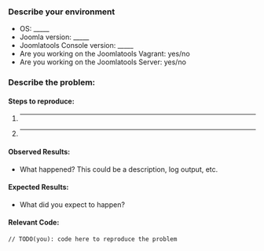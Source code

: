 <!--
### Are you in the right place?

* Do you have a feature request?
* Do you have general technical questions?

Then join us in our Gitter chat (http://gitter.im/joomlatools/dev) or on the mailing list (https://groups.google.com/forum/#!forum/joomlatools-dev) to get help or discuss your ideas.

* Do you have a bug report?
* Did we discuss your idea or feature requests and agree to create a ticket for it?

Please go ahead.
-->

### Describe your environment

  * OS: _____
  * Joomla version: _____
  * Joomlatools Console version: _____
  * Are you working on the Joomlatools Vagrant: yes/no
  * Are you working on the Joomlatools Server: yes/no

### Describe the problem:

#### Steps to reproduce:

  1. _____
  2. _____

#### Observed Results:

  * What happened?  This could be a description, log output, etc.

#### Expected Results:

  * What did you expect to happen?

#### Relevant Code:

  ```
  // TODO(you): code here to reproduce the problem
  ```
